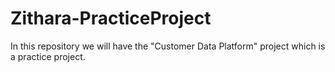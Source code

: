 # Zithara-PracticeProject
In this repository we will have the "Customer Data Platform" project which is a practice project.
